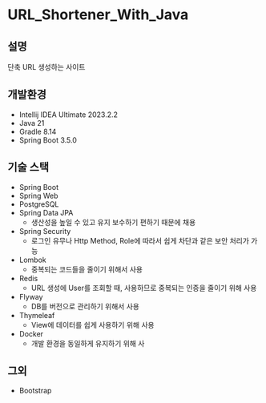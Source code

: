 ﻿# URL_Shortener_With_Java
## 설명
단축 URL 생성하는 사이트

## 개발환경
* Intellij IDEA Ultimate 2023.2.2
* Java 21
* Gradle 8.14
* Spring Boot 3.5.0

## 기술 스택
* Spring Boot
* Spring Web
* PostgreSQL
* Spring Data JPA
  * 생산성을 높일 수 있고 유지 보수하기 편하기 때문에 채용
* Spring Security
  * 로그인 유무나 Http Method, Role에 따라서 쉽게 차단과 같은 보안 처리가 가능
* Lombok
  * 중복되는 코드들을 줄이기 위해서 사용
* Redis
  * URL 생성에 User를 조회할 때, 사용하므로 중복되는 인증을 줄이기 위해 사용
* Flyway
  * DB를 버전으로 관리하기 위해서 사용
* Thymeleaf
  * View에 데이터를 쉽게 사용하기 위해 사용
* Docker
  * 개발 환경을 동일하게 유지하기 위해 사

## 그외
* Bootstrap
